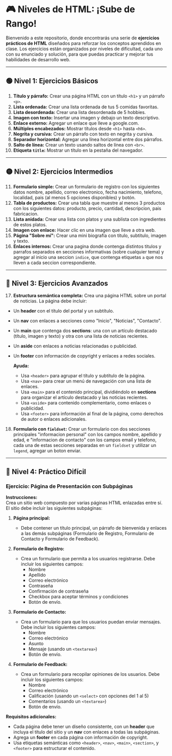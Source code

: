 # 🎮 Niveles de HTML: ¡Sube de Rango!

Bienvenido a este repositorio, donde encontrarás una serie de **ejercicios prácticos de HTML** diseñados para reforzar los conceptos aprendidos en clase. Los ejercicios están organizados por niveles de dificultad, cada uno con su enunciado y solución, para que puedas practicar y mejorar tus habilidades de desarrollo web.

---

## 🟢 Nivel 1: Ejercicios Básicos

1. **Título y párrafo:** Crear una página HTML con un título `<h1>` y un párrafo `<p>`.
2. **Lista ordenada:** Crear una lista ordenada de tus 5 comidas favoritas.
3. **Lista desordenada:** Crear una lista desordenada de 5 hobbies.
4. **Imagen con texto:** Insertar una imagen y debajo un texto descriptivo.
5. **Enlace externo:** Agregar un enlace que lleve a google.com.
6. **Múltiples encabezados:** Mostrar títulos desde `<h1>` hasta `<h6>`.
7. **Negrita y cursiva:** Crear un párrafo con texto en negrita y cursiva.
8. **Separador horizontal:** Agregar una línea horizontal entre dos párrafos.
9. **Salto de línea:** Crear un texto usando saltos de línea con `<br>`.
10. **Etiqueta `title`:** Mostrar un título en la pestaña del navegador.

---

## 🟡 Nivel 2: Ejercicios Intermedios

11. **Formulario simple:** Crear un formulario de registro con los siguientes datos nombre, apellido, correo electronico, fecha nacimiento, telefono, localidad, pais (al menos 5 opciones disponibles) y botón.
12. **Tabla de productos:** Crear una tabla que muestre al menos 3 productos con los siguientes datos: producto, precio, cantidad, descripcion, pais fabricacion.
13. **Lista anidada:** Crear una lista con platos y una sublista con ingredientes de estos platos.
14. **Imagen con enlace:** Hacer clic en una imagen que lleve a otra web.
15. **Página "Sobre mí":** Crear una mini biografía con titulo, subtitulo, imagen y texto.
16. **Enlaces internos:** Crear una pagina donde contenga distintos titulos y parrafos separados en secciones informativas (sobre cualquier tema) y agregar al inicio una seccion `indice`, que contenga etiquetas `a` que nos lleven a cada seccion correspondiente.

---

## 🔵 Nivel 3: Ejercicios Avanzados

17. **Estructura semántica completa:** Crea una página HTML sobre un portal de noticias. La página debe incluir:  
- Un **header** con el título del portal y un subtítulo.  
- Un **nav** con enlaces a secciones como "Inicio", "Noticias", "Contacto".  
- Un **main** que contenga dos **sections**: una con un artículo destacado (título, imagen y texto) y otra con una lista de noticias recientes.  
- Un **aside** con enlaces a noticias relacionadas o publicidad.  
- Un **footer** con información de copyright y enlaces a redes sociales.

    **Ayuda:**  
    - Usa `<header>` para agrupar el título y subtítulo de la página.  
    - Usa `<nav>` para crear un menú de navegación con una lista de enlaces.  
    - Usa `<main>` para el contenido principal, dividiéndolo en **sections** para organizar el artículo destacado y las noticias recientes.  
    - Usa `<aside>` para contenido complementario, como enlaces o publicidad.  
    - Usa `<footer>` para información al final de la página, como derechos de autor o enlaces adicionales. 

18. **Formulario con `fieldset`:** Crear un formulario con dos secciones principales "informacion personal" con los campos nombre, apellido y edad, e "informacion de contacto" con los campos email y telefono, cada una de estas secciones separadas en un `fieldset` y utilizar un `legend`, agregar un boton enviar.

---

## 🔴 Nivel 4: Práctico Difícil

### Ejercicio: Página de Presentación con Subpáginas

**Instrucciones:**  
Crea un sitio web compuesto por varias páginas HTML enlazadas entre sí. El sitio debe incluir las siguientes subpáginas:

1. **Página principal:**  
   - Debe contener un título principal, un párrafo de bienvenida y enlaces a las demás subpáginas (Formulario de Registro, Formulario de Contacto y Formulario de Feedback).

2. **Formulario de Registro:**  
   - Crea un formulario que permita a los usuarios registrarse. Debe incluir los siguientes campos:
     - Nombre
     - Apellido
     - Correo electrónico
     - Contraseña
     - Confirmación de contraseña
     - Checkbox para aceptar términos y condiciones
     - Botón de envío.

3. **Formulario de Contacto:**  
   - Crea un formulario para que los usuarios puedan enviar mensajes. Debe incluir los siguientes campos:
     - Nombre
     - Correo electrónico
     - Asunto
     - Mensaje (usando un `<textarea>`)
     - Botón de envío.

4. **Formulario de Feedback:**  
   - Crea un formulario para recopilar opiniones de los usuarios. Debe incluir los siguientes campos:
     - Nombre
     - Correo electrónico
     - Calificación (usando un `<select>` con opciones del 1 al 5)
     - Comentarios (usando un `<textarea>`)
     - Botón de envío.

**Requisitos adicionales:**  
- Cada página debe tener un diseño consistente, con un **header** que incluya el título del sitio y un **nav** con enlaces a todas las subpáginas.  
- Agrega un **footer** en cada página con información de copyright.  
- Usa etiquetas semánticas como `<header>`, `<nav>`, `<main>`, `<section>`, y `<footer>` para estructurar el contenido.